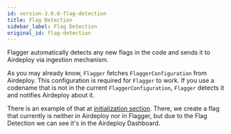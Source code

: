 ```yaml
---
id: version-3.0.0-flag-detection
title: Flag Detection
sidebar_label: Flag Detection
original_id: flag-detection
---
```


Flagger automatically detects any new flags in the code and sends it to Airdeploy via ingestion mechanism.

As you may already know, `Flagger` fetches `FlaggerConfiguration` from Airdeploy. This configuration is required for 
`Flagger` to work. If you use a codename that is not in the current `FlaggerConfiguration`, `Flagger` detects it and 
notifies Airdeploy about it.
 
There is an example of that at [initialization section](quick-start.md#make-a-test-flag-request). There, we create a 
flag that currently is neither in Airdeploy nor in Flagger, but due to the Flag Detection we can see it's in the 
Airdeploy Dashboard.

